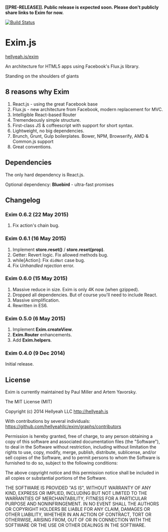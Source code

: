 **[[PRE-RELEASE]]. Public release is expected soon. Please don't publicly share links to Exim for now.**

[![Build Status](https://travis-ci.org/stelmakh/exim.svg?branch=new-master)](https://travis-ci.org/stelmakh/exim)

# Exim.js

[hellyeah.is/exim](http://hellyeah.is/exim/)

An architecture for HTML5 apps using Facebook's Flux.js library.

Standing on the shoulders of giants

## 8 reasons why Exim

1. React.js - using the great Facebook base
2. Flux.js - new architecture from Facebook, modern replacement for MVC.
3. Intelligible React-based Router
4. Tremendeously simple structure.
5. First-class JS & coffeescript with support for short syntax.
6. Lightweight, no big dependencies.
7. Brunch, Grunt, Gulp boilerplates. Bower, NPM, Browserify, AMD & Common.js support
8. Great conventions.

## Dependencies

The only hard dependency is React.js.

Optional dependency: **Bluebird** - ultra-fast promises

## Changelog

### Exim 0.6.2 (22 May 2015)

1. Fix action's chain bug.

### Exim 0.6.1 (16 May 2015)

1. Implement **store.reset()** / **store.reset(prop)**.
2. Getter: Revert logic. Fix allowed methods bug.
3. while[Action]: Fix `didNot` case bug.
4. Fix *Unhandled rejection* error.

### Exim 0.6.0 (15 May 2015)

1. Massive reduce in size. Exim is only 4K now (when gzipped).
2. Dropped all dependencies. But of course you'll need to include React.
3. Massive simplification.
4. Rewritten in ES6.

### Exim 0.5.0 (6 May 2015)

1. Implement **Exim.createView**.
2. **Exim.Router** enhancements.
3. Add **Exim.helpers**.

### Exim 0.4.0 (9 Dec 2014)

Initial release.

## License

Exim is currently maintained by Paul Miller and Artem Yavorsky.

The MIT License (MIT)

Copyright (c) 2014 Hellyeah LLC http://hellyeah.is

With contributions by several individuals: https://github.com/hellyeahllc/exim/graphs/contributors

Permission is hereby granted, free of charge, to any person obtaining a copy of
this software and associated documentation files (the "Software"), to deal in
the Software without restriction, including without limitation the rights to
use, copy, modify, merge, publish, distribute, sublicense, and/or sell copies of
the Software, and to permit persons to whom the Software is furnished to do so,
subject to the following conditions:

The above copyright notice and this permission notice shall be included in all
copies or substantial portions of the Software.

THE SOFTWARE IS PROVIDED "AS IS", WITHOUT WARRANTY OF ANY KIND, EXPRESS OR
IMPLIED, INCLUDING BUT NOT LIMITED TO THE WARRANTIES OF MERCHANTABILITY, FITNESS
FOR A PARTICULAR PURPOSE AND NONINFRINGEMENT. IN NO EVENT SHALL THE AUTHORS OR
COPYRIGHT HOLDERS BE LIABLE FOR ANY CLAIM, DAMAGES OR OTHER LIABILITY, WHETHER
IN AN ACTION OF CONTRACT, TORT OR OTHERWISE, ARISING FROM, OUT OF OR IN
CONNECTION WITH THE SOFTWARE OR THE USE OR OTHER DEALINGS IN THE SOFTWARE.
